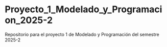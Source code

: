 # Proyecto_1_Modelado_y_Programacion_2025-2
Repositorio para el proyecto 1 de Modelado y Programación del semestre 2025-2
